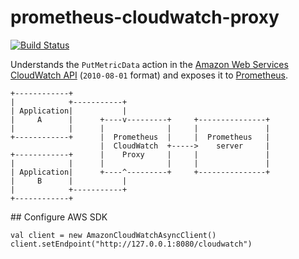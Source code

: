 # prometheus-cloudwatch-proxy

[![Build Status](https://travis-ci.org/nlindblad/prometheus-cloudwatch-proxy.svg?branch=master
)](https://travis-ci.org/nlindblad/prometheus-cloudwatch-proxy)

Understands the `PutMetricData` action in the [Amazon Web Services CloudWatch API](http://docs.aws.amazon.com/AmazonCloudWatch/latest/APIReference/API_PutMetricData.html) (`2010-08-01` format) and exposes it to [Prometheus](http://prometheus.io).

    +------------+
    |            +-----------+
    | Application|           |
    |     A      |      +----v---------+     +---------------+
    |            |      |              |     |               |
    +------------+      |  Prometheus  |     |  Prometheus   |
                        |  CloudWatch  +----->    server     |
    +------------+      |    Proxy     |     |               |
    |            |      |              |     |               |
    | Application|      +----^---------+     +---------------+
    |     B      |           |
    |            +-----------+
    +------------+

## Configure AWS SDK

```
val client = new AmazonCloudWatchAsyncClient()
client.setEndpoint("http://127.0.0.1:8080/cloudwatch")
```
